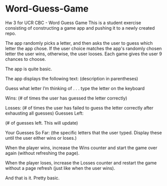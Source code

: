 # Word-Guess-Game
Hw 3 for UCR CBC - Word Guess Game
This is a student exercise consisting of constructing a game app and pushing it to a newly created repo.

The app randomly picks a letter, and then asks the user to guess which letter the app chose.
If the user choice matches the app's randomly chosen letter the user wins, otherwise, the user looses.
Each game gives the user 9 chances to choose.


The app is quite basic.

The app displays the following text: (description in parentheses)


Guess what letter I’m thinking of . . . type the letter on the keyboard


Wins:
     (# of times the user has guessed the letter correctly)
     
     
Losses:
     (# of times the user has failed to guess the letter correctly after exhausting all guesses)
Guesses Left:


(# of guesses left. This will update)


Your Guesses So Far: 
     (the specific letters that the user typed. Display these until the user either wins or loses.)




When the player wins, increase the Wins counter and start the game over again (without refreshing the page).

When the player loses, increase the Losses counter and restart the game without a page refresh (just like when the user wins).

And that is it.  Pretty basic.
